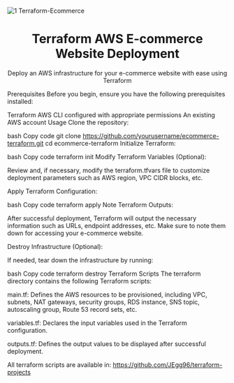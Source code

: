![1 Terraform-Ecommerce](https://github.com/JEgg96/awsprojects/assets/150167799/5c0c3b1d-a20a-4379-afa0-b5ee54c2f760)

<div align="center">
  <h1>Terraform AWS E-commerce Website Deployment</h1>
  <p>Deploy an AWS infrastructure for your e-commerce website with ease using Terraform</p>
</div>
Prerequisites
Before you begin, ensure you have the following prerequisites installed:

Terraform
AWS CLI configured with appropriate permissions
An existing AWS account
Usage
Clone the repository:

bash
Copy code
git clone https://github.com/yourusername/ecommerce-terraform.git
cd ecommerce-terraform
Initialize Terraform:


bash
Copy code
terraform init
Modify Terraform Variables (Optional):



Review and, if necessary, modify the terraform.tfvars file to customize deployment parameters such as AWS region, VPC CIDR blocks, etc.



Apply Terraform Configuration:

bash
Copy code
terraform apply
Note Terraform Outputs:

After successful deployment, Terraform will output the necessary information such as URLs, endpoint addresses, etc. Make sure to note them down for accessing your e-commerce website.



Destroy Infrastructure (Optional):

If needed, tear down the infrastructure by running:

bash
Copy code
terraform destroy
Terraform Scripts
The terraform directory contains the following Terraform scripts:

main.tf: Defines the AWS resources to be provisioned, including VPC, subnets, NAT gateways, security groups, RDS instance, SNS topic, autoscaling group, Route 53 record sets, etc.


variables.tf: Declares the input variables used in the Terraform configuration.


outputs.tf: Defines the output values to be displayed after successful deployment.

All terraform scripts are available in: https://github.com/JEgg96/terraform-projects



